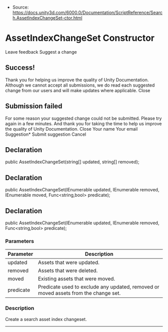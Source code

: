 * Source: https://docs.unity3d.com/6000.0/Documentation/ScriptReference/Search.AssetIndexChangeSet-ctor.html

# AssetIndexChangeSet Constructor
Leave feedback
Suggest a change
## Success!
Thank you for helping us improve the quality of Unity Documentation. Although we cannot accept all submissions, we do read each suggested change from our users and will make updates where applicable.
Close
## Submission failed
For some reason your suggested change could not be submitted. Please <a>try again</a> in a few minutes. And thank you for taking the time to help us improve the quality of Unity Documentation.
Close
Your name Your email Suggestion* Submit suggestion
Cancel
## Declaration
public AssetIndexChangeSet(string[] updated, string[] removed); 
## Declaration
public AssetIndexChangeSet(IEnumerable<string> updated, IEnumerable<string> removed, IEnumerable<string> moved, Func<string,bool> predicate); 
## Declaration
public AssetIndexChangeSet(IEnumerable<string> updated, IEnumerable<string> removed, Func<string,bool> predicate); 
### Parameters
Parameter | Description  
---|---  
updated | Assets that were updated.  
removed | Assets that were deleted.  
moved | Existing assets that were moved.  
predicate | Predicate used to exclude any updated, removed or moved assets from the change set.  
### Description
Create a search asset index changeset.
* * *
